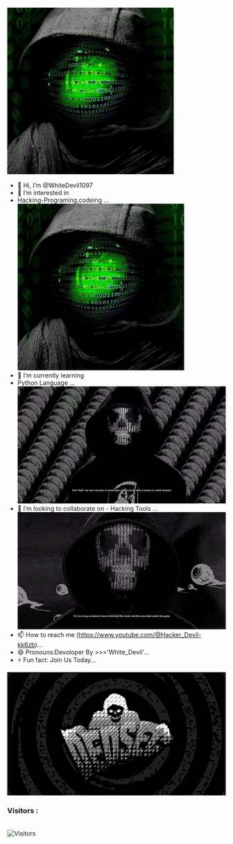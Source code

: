 <img src="Whitedevil.gif"><br>
- 👋 Hi, I’m @WhiteDevil1097
- 👀 I’m interested in
- Hacking-Programing,codeing ...
<img src="Whitedevil.gif"><br>
- 🌱 I’m currently learning
- Python Language ...
<img src="Whitedevil2.gif"><br>
- 💞️ I’m looking to collaborate on  - Hacking Tools ...
<img src="Whitedevil3.gif"><br>
- 📫 How to reach me (https://www.youtube.com/@Hacker_Devil-kk6zb)...
- 😄 Pronouns:Devoloper By      >>>'White_Devil'...
- ⚡ Fun fact: Join Us Today...

<!---
WhiteDevil1097/WhiteDevil1097 is a ✨ special ✨ repository because its `README.md` (this file) appears on your GitHub profile.
You can click the Preview link to take a look at your changes.
--->
<img src="Whitedevil4.gif"><br>

<h3>Visitors :</h3>
<br>
<img src="https://profile-counter.glitch.me/whitedevil1097/count.svg" alt="Visitors">
